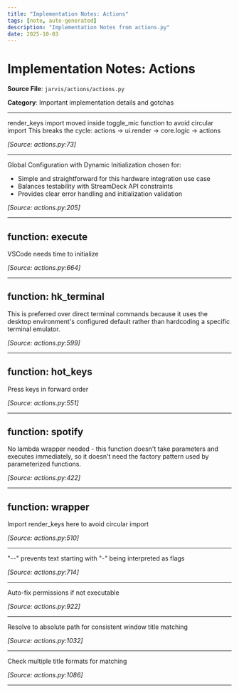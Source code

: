 ```yaml
---
title: "Implementation Notes: Actions"
tags: [note, auto-generated]
description: "Implementation Notes from actions.py"
date: 2025-10-03
---
```


# Implementation Notes: Actions

**Source File**: `jarvis/actions/actions.py`

**Category**: Important implementation details and gotchas

---

<a id="general-1"></a>

render_keys import moved inside toggle_mic function to avoid circular import
This breaks the cycle: actions -> ui.render -> core.logic -> actions

*[Source: actions.py:73]*

---

<a id="general-2"></a>

Global Configuration with Dynamic Initialization chosen for:
- Simple and straightforward for this hardware integration use case
- Balances testability with StreamDeck API constraints
- Provides clear error handling and initialization validation

*[Source: actions.py:205]*

---

## function: execute

<a id="function:-execute-1"></a>

VSCode needs time to initialize

*[Source: actions.py:664]*

---

## function: hk_terminal

<a id="function:-hk_terminal-1"></a>

This is preferred over direct terminal commands because it uses the
desktop environment's configured default rather than hardcoding a
specific terminal emulator.

*[Source: actions.py:599]*

---

## function: hot_keys

<a id="function:-hot_keys-1"></a>

Press keys in forward order

*[Source: actions.py:551]*

---

## function: spotify

<a id="function:-spotify-1"></a>

No lambda wrapper needed - this function doesn't take parameters and executes immediately,
so it doesn't need the factory pattern used by parameterized functions.

*[Source: actions.py:422]*

---

## function: wrapper

<a id="function:-wrapper-1"></a>

Import render_keys here to avoid circular import

*[Source: actions.py:510]*

---

<a id="function:-wrapper-2"></a>

"--" prevents text starting with "-" being interpreted as flags

*[Source: actions.py:714]*

---

<a id="function:-wrapper-3"></a>

Auto-fix permissions if not executable

*[Source: actions.py:922]*

---

<a id="function:-wrapper-4"></a>

Resolve to absolute path for consistent window title matching

*[Source: actions.py:1032]*

---

<a id="function:-wrapper-5"></a>

Check multiple title formats for matching

*[Source: actions.py:1086]*

---
